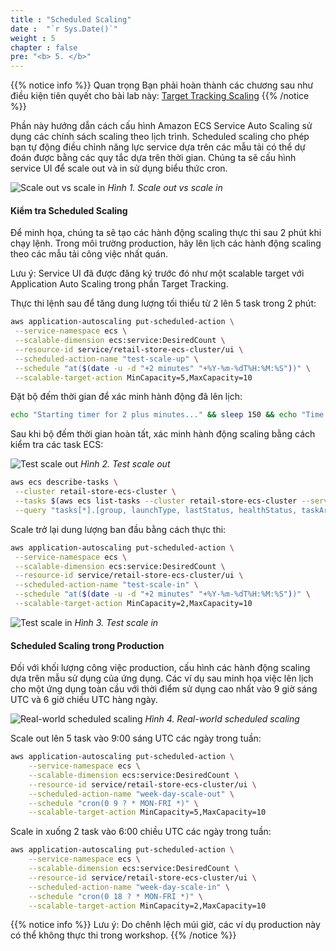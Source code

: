 ```yaml
---
title : "Scheduled Scaling"
date :  "`r Sys.Date()`" 
weight : 5
chapter : false
pre: "<b> 5. </b>"
---
```


{{% notice info %}}
Quan trọng
Bạn phải hoàn thành các chương sau như điều kiện tiên quyết cho bài lab này:
[Target Tracking Scaling](/target-tracking-scaling)
{{% /notice %}}

Phần này hướng dẫn cách cấu hình Amazon ECS Service Auto Scaling sử dụng các chính sách scaling theo lịch trình. Scheduled scaling cho phép bạn tự động điều chỉnh năng lực service dựa trên các mẫu tải có thể dự đoán được bằng các quy tắc dựa trên thời gian. Chúng ta sẽ cấu hình service UI để scale out và in sử dụng biểu thức cron.

![Scale out vs scale in](/images/5-scheduled-scaling/image-3.png)
*Hình 1. Scale out vs scale in*

#### Kiểm tra Scheduled Scaling

Để minh họa, chúng ta sẽ tạo các hành động scaling thực thi sau 2 phút khi chạy lệnh. Trong môi trường production, hãy lên lịch các hành động scaling theo các mẫu tải công việc nhất quán.

Lưu ý: Service UI đã được đăng ký trước đó như một scalable target với Application Auto Scaling trong phần Target Tracking.

Thực thi lệnh sau để tăng dung lượng tối thiểu từ 2 lên 5 task trong 2 phút:

```bash
aws application-autoscaling put-scheduled-action \
 --service-namespace ecs \
 --scalable-dimension ecs:service:DesiredCount \
 --resource-id service/retail-store-ecs-cluster/ui \
 --scheduled-action-name "test-scale-up" \
 --schedule "at($(date -u -d "+2 minutes" "+%Y-%m-%dT%H:%M:%S"))" \
 --scalable-target-action MinCapacity=5,MaxCapacity=10
```

Đặt bộ đếm thời gian để xác minh hành động đã lên lịch:

```bash
echo "Starting timer for 2 plus minutes..." && sleep 150 && echo "Time's up! and you can run the next command"
```

Sau khi bộ đếm thời gian hoàn tất, xác minh hành động scaling bằng cách kiểm tra các task ECS:

![Test scale out](/images/5-scheduled-scaling/image-1.png)
*Hình 2. Test scale out*

```bash
aws ecs describe-tasks \
 --cluster retail-store-ecs-cluster \
 --tasks $(aws ecs list-tasks --cluster retail-store-ecs-cluster --service-name ui --query 'taskArns[]' --output text) \
 --query "tasks[*].[group, launchType, lastStatus, healthStatus, taskArn]" --output table
```

Scale trở lại dung lượng ban đầu bằng cách thực thi:

```bash
aws application-autoscaling put-scheduled-action \
 --service-namespace ecs \
 --scalable-dimension ecs:service:DesiredCount \
 --resource-id service/retail-store-ecs-cluster/ui \
 --scheduled-action-name "test-scale-in" \
 --schedule "at($(date -u -d "+2 minutes" "+%Y-%m-%dT%H:%M:%S"))" \
 --scalable-target-action MinCapacity=2,MaxCapacity=10
```

![Test scale in](/images/5-scheduled-scaling/image-2.png)
*Hình 3. Test scale in*

#### Scheduled Scaling trong Production

Đối với khối lượng công việc production, cấu hình các hành động scaling dựa trên mẫu sử dụng của ứng dụng. Các ví dụ sau minh họa việc lên lịch cho một ứng dụng toàn cầu với thời điểm sử dụng cao nhất vào 9 giờ sáng UTC và 6 giờ chiều UTC hàng ngày.

![Real-world scheduled scaling](/images/5-scheduled-scaling/image.png)
*Hình 4. Real-world scheduled scaling*

Scale out lên 5 task vào 9:00 sáng UTC các ngày trong tuần:

```bash
aws application-autoscaling put-scheduled-action \
    --service-namespace ecs \
    --scalable-dimension ecs:service:DesiredCount \
    --resource-id service/retail-store-ecs-cluster/ui \
    --scheduled-action-name "week-day-scale-out" \
    --schedule "cron(0 9 ? * MON-FRI *)" \
    --scalable-target-action MinCapacity=5,MaxCapacity=10
```

Scale in xuống 2 task vào 6:00 chiều UTC các ngày trong tuần:

```bash
aws application-autoscaling put-scheduled-action \
    --service-namespace ecs \
    --scalable-dimension ecs:service:DesiredCount \
    --resource-id service/retail-store-ecs-cluster/ui \
    --scheduled-action-name "week-day-scale-in" \
    --schedule "cron(0 18 ? * MON-FRI *)" \
    --scalable-target-action MinCapacity=2,MaxCapacity=10
```

{{% notice info %}}
Lưu ý: Do chênh lệch múi giờ, các ví dụ production này có thể không thực thi trong workshop.
{{% /notice %}}